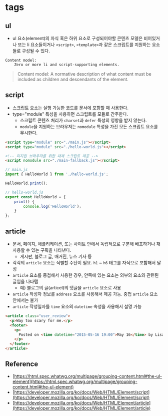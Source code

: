 # tags

## ul

- ul 요소(element)의 자식 혹은 하위 요소로 구성되어야할 콘텐츠 모델은 비어있거나 또는 li 요소들이거나 `<script>`, `<template>`과 같은 스크립트를 지원하는 요소들로 구성될 수 있다.

```
Content model:
    Zero or more li and script-supporting elements.
```
> Content model: A normative description of what content must be included as children and descendants of the element.

## script

- 스크립트 요소는 실행 가능한 코드를 문서에 포함할 때 사용한다.
- type="module" 특성을 사용하면 스크립트를 모듈로 간주한다. 
    - 스크립트 콘텐츠 처리가 `charset`과 `defer` 특성의 영향을 받지 않는다.
    - `module`을 지원하는 브라우저는 `nomodule` 특성을 가진 모든 스크립트 요소를 무시한다.
    
```html
<script type="module" src="./main.js"></script>
<script type="module" src="./hello-world.js"></script>

<!-- 미지원 브라우저를 위한 대체 스크립트 제공 -->
<script nomodule src="./main-fallback.js"></script>
```

```javascript
// main.js
import { HelloWorld } from './hello-world.js';

HelloWorld.print();

// hello-world.js
export const HelloWorld = { 
    print() { 
        console.log('HelloWorld');
    } 
};
```

## article 

- 문서, 페이지, 애플리케이션, 또는 사이트 안에서 독립적으로 구분해 배포하거나 재사용할 수 있는 구획을 나타낸다.
    - 게시판, 블로그 글, 매거진, 뉴스 기사 등
- 각각의 `article` 요소는 식별할 수단이 필요. `h1` ~ `h6` 태그를 자식으로 포함해서 달성
- `article` 요소를 중첩해서 사용한 경우, 안쪽에 있는 요소는 외부의 요소와 관련된 글임을 나타탬
    - 예) 블로그의 글(articel)의 댓글을 `article` 요소로 사용
- `article` 작성자 정보를 `address` 요소를 사용해서 제공 가능. 중첩 `article` 요소 안에서는 불가
- `article` 작성일자를 `time` 요소의 `datetime` 속성을 사용해서 설명 가능

```html
<article class="user_review">
  <p>Way too scary for me.</p>
  <footer>
    <p>
      Posted on <time datetime="2015-05-16 19:00">May 16</time> by Lisa.
    </p>
  </footer>
</article>
```

## Reference 

- [https://html.spec.whatwg.org/multipage/grouping-content.html#the-ul-element](https://html.spec.whatwg.org/multipage/grouping-content.html#the-ul-element)
- [https://developer.mozilla.org/ko/docs/Web/HTML/Element/script](https://developer.mozilla.org/ko/docs/Web/HTML/Element/script)
- [https://developer.mozilla.org/ko/docs/Web/HTML/Element/article](https://developer.mozilla.org/ko/docs/Web/HTML/Element/article)
